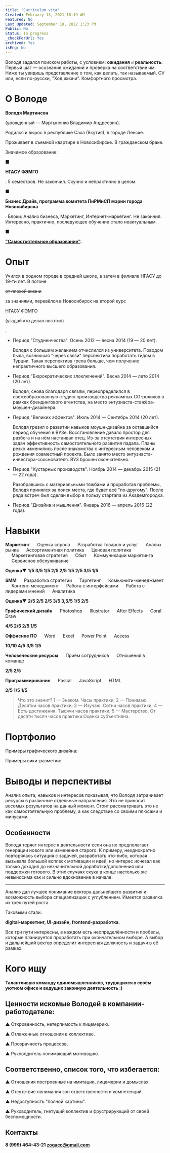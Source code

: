 ```yaml
---
title: 'Сurriculum vitæ'
Created: February 13, 2021 10:19 AM
Featured: No
Last Updated: September 18, 2022 1:23 PM
Public: No
Status: In progress
_checkForUrl: Yes
archived: Yes
isEng: No
---
```


Володя задался поиском работы, c условием: **ожидания ≈ реальность**. Первый шаг — осознание ожиданий и проверка на соответствие им. Ниже ты увидишь представление о том, как делать, так называемый, CV или, если по-русски, "Ход жизни". Комфортного просмотра.

# О Володе

**Володя Мартинсон**

(урожденный — Мартыненко Владимир Андреевич).

Родился и вырос в республике Саха (Якутия), в городе Ленске.

Проживает в съемной квартире в Новосибирске. В гражданском браке.

Значимое образование:

■

**НГАСУ ФЭМГО**

. 5 семестров. Не закончил. Скучно и непрактично в целом.

■

**Бизнес Драйв, программа комитета ПиРМиСП мэрии города Новосибирска**

.
 Блоки: Анализ бизнеса, Маркетинг, Интернет-маркетинг. Не закончил. 
Интересно, практично, последующее обучение стало неактуальным.

■

**["Самостоятельное образование"](https://vk.com/away.php?to=http%3A%2F%2Fvk.cc%2F52UPaK).**

# Опыт

Учился в родном городе в средней школе, а затем в филиале НГАСУ до 19-ти лет. В погоне

~~от плохой жизни~~

за знаниями, перевёлся в Новосибирск на второй курс

[НГАСУ ФЭМГО](https://vk.com/away.php?to=http%3A%2F%2Fwww.sibstrin.ru%2Ffacult%2Ffem)

(угадай кто делал логотип)

.

- Период "Студненчества". Осень 2012 — весна 2014 (19 — 20 лет).
    
    Володя с большим желанием отчислился из университета. Поводом была, 
    возникшая "через связи" перспектива поработать гидом в Турции. Такая 
    перспектива грела больше, чем получение непрактичного высшего 
    образования.
    
- Период "Бюрократических злоключений". Весна 2014 — лето 2014 (20 лет).
    
    Володя, снова благодаря связям, переопределился в свежеобразованную 
    студию производства рекламных CG-роликов в рамках брендингового 
    агентства, на место энтузиаста-стажёра-моушен-дизайнера.
    
- Период "Великих эффектов". Июль 2014 — Сентябрь 2014 (20 лет).
    
    Володя грезил о развитии навыков моушн-дизайна за оставшийся период 
    обучения в ВУЗе. Восстановление давало простор для разбега и на нём 
    настаивал отец. Из-за отсутствия интересных задач эффективность 
    самостоятельного развития падала. Планы резко изменились после 
    знакомства с интересным человеком и рождения совместный проекта. Было 
    занято место энтузиаста-инвестора-сооснователя. ВУЗ брошен окончательно.
    
- Период "Кустарных производств". Ноябрь 2014 — декабрь 2015 (21 — 22 года).
    
    Разобравшись с материальными тяжбами и проработав проблемы, Володя 
    принялся за поиск места, где будет всё "по-другому". После ряда встреч 
    был сделан выбор в пользу стартапа из Академгородка.
    
- Период "Дизайна и мышления". Январь 2016 — апрель 2016 (22 года).

# Навыки

**Маркетинг** 
      Оценка спроса 
      Разработка товаров и услуг 
      Анализ рынка 
      Ассортиментная политика 
      Ценовая политика 
      Маркетинговая стратегия 
      Сбыт 
      Коммуникации маркетинга 
      Сервисное обслуживание

**Оценка▼** 
 **1/5
 3/5
 1/5
 2/5
 2/5
 1/5
 2/5
 3/5
 1/5**

**SMM** 
      Разработка стратегии 
      Таргетинг 
      Комьюнити-менеджмент 
      Контент-менеджмент 
      Работа с интерфейсами 
      Работа с лидерами мнений 
      Аналитика

**Оценка▼** 
 **2/5
 2/5
 2/5
 3/5
 3,5/5
 1/5
 2/5**

**Графический дизайн** 
      Photoshop 
      Illustrator 
      After Effects 
      Coral Draw 

**4/5
 2/5
 2/5
 1/5**

**Оффисное ПО** 
      Word 
      Excel 
      Power Point 
      Access

**10/10
 4/5
 3/5
 1/5**

**Человеческие ресурсы** 
      Приём сотрудников 
      Отношения в команде 

**2/5
 2/5**

**Программирование** 
      Pascal 
      JavaScript 
      HTML 

**2/5
 1/5
 1/5**

> Что это значит? 1 — Знаком. Часы практики; 2 — Понимаю. Десятки часов практики; 3 — Изучаю. Сотни часов практики; 
4 — Есть достижения. Тысячи часов практики; 5 — Мастерство. От десяти тысяч часов практики.Оценка субъективна.
> 

# Портфолио

Примеры графического дизайна:

Примеры вики-разметки:

# Выводы и перспективы

Анализ опыта, навыков и интересов показывал, что Володя затрачивает 
ресурсы в различные отдельные направления. Это не приносит весомых 
результатов на данный момент. Стоит рассматривать это не как 
самостоятельную проблему, а как следствие со своими плюсами и минусами.

## **Особенности**

Володя теряет интерес к деятельности если она не предполагает генерации 
нового или изменения старого. К примеру, неоднократно повторялась 
ситуация с задачей, разработать что-либо, которая вызывала большой 
всплеск мотивации и идей, но интерес исчезал как только доходил до 
незначительной доработки/дополнения или поддержки готового. В этих 
случаях скука в конце настолько же невыносима как и сильно вдохновение в
 начале.

---

Анализ дал лучшее понимание вектора дальнейшего развития и возможность 
выбора специализации с углублением. Имеется развилка из трёх путей 
роста.

Таковыми стали:

**digital-маркетинг, UI-дизайн, frontend-разработка**.

Все три пути интересны, в каждом есть неопределённости и пробелы, 
которые планируется проработать при окончательном выборе. А выбор и 
дальнейший вектор определит интересная должность и задачи в её рамках.

# Кого ищу

**Талантливую команду единомышленников, трудящихся в своём уютном офисе и ведущих законную деятельность :)**

## **Ценности искомые Володей в компании-работодателе:**

▲ Откровенность, нетерпимость к лицемерию.

▲ Отлаженные отношения в коллективе.

▲ Прозрачность процессов.

▲ Руководитель понимающий мотивацию.

## **Соответственно, список того, что избегается:**

▲ Отношения построенные на имитации, лицемерии и домыслах.

▲ Отсутствие понимания зон ответственности и компетенций.

▲ Недоступность "полной картины".

▲ Руководитель, гнетущий коллектив и фрустрирующий от своей беспомощности.

## Контакты

**8 (999) 464-43-21 
zogacc@gmail.com**